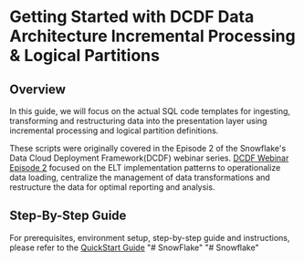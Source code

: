 # Getting Started with DCDF Data Architecture Incremental Processing & Logical Partitions

## Overview
In this guide, we will focus on the actual SQL code templates for ingesting, transforming and restructuring data into the presentation layer using incremental processing and logical partition definitions.

These scripts were originally covered in the Episode 2 of the Snowflake's Data Cloud Deployment Framework(DCDF) webinar series. [DCDF Webinar Episode 2](https://www.snowflake.com/webinar/for-customers/applying-architectural-patterns-to-solve-business-questions-2023-01-11/) focused on the ELT implementation patterns to operationalize data loading, centralize the management of data transformations and restructure the data for optimal reporting and analysis.

## Step-By-Step Guide
For prerequisites, environment setup, step-by-step guide and instructions, please refer to the [QuickStart Guide](http://quickstarts.snowflake.com/guide/dcdf_incremental_processing)
"# SnowFlake" 
"# Snowflake" 
